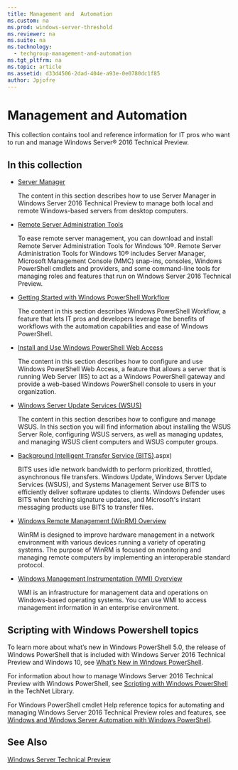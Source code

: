 ```yaml
---
title: Management and  Automation
ms.custom: na
ms.prod: windows-server-threshold
ms.reviewer: na
ms.suite: na
ms.technology: 
  - techgroup-management-and-automation
ms.tgt_pltfrm: na
ms.topic: article
ms.assetid: d33d4506-2dad-404e-a93e-0e0780dc1f85
author: Jpjofre
---
```

# Management and  Automation
This collection contains tool and reference information for IT pros who want to run and manage Windows Server® 2016 Technical Preview.  
  
## In this collection  
  
-   [Server Manager](http://technet.microsoft.com/library/mt126175.aspx)  
  
    The content in this section describes how to use Server Manager in Windows Server 2016 Technical Preview to manage both local and remote Windows\-based servers from desktop computers.  
  
-   [Remote Server Administration Tools](http://technet.microsoft.com/library/mt126174.aspx)  
  
    To ease remote server management, you can download and install Remote Server Administration Tools for Windows 10®. Remote Server Administration Tools for Windows 10® includes Server Manager, Microsoft Management Console \(MMC\) snap\-ins, consoles, Windows PowerShell cmdlets and providers, and some command\-line tools for managing roles and features that run on Windows Server 2016 Technical Preview.  
  
-   [Getting Started with Windows PowerShell Workflow](http://technet.microsoft.com/library/mt126179.aspx)  
  
    The content in this section describes Windows PowerShell Workflow, a feature that lets IT pros and developers leverage the benefits of workflows with the automation capabilities and ease of Windows PowerShell.  
  
-   [Install and Use Windows PowerShell Web Access](http://technet.microsoft.com/library/mt126125.aspx)  
  
    The content in this section describes how to configure and use Windows PowerShell Web Access, a feature that allows a server that is running Web Server \(IIS\) to act as a Windows PowerShell gateway and provide a web\-based Windows PowerShell console to users in your organization.  
  
-   [Windows Server Update Services &#40;WSUS&#41;](windows-server-update-services/Windows-Server-Update-Services--WSUS-.md)  
  
    The content in this section describes how to configure and manage WSUS. In this section you will find information about installing the WSUS Server Role, configuring WSUS servers, as well as managing updates, and managing WSUS client computers and WSUS computer groups.  
  
- [Background Intelligent Transfer Service \(BITS\)](https://technet.microsoft.com/library/mt703280).aspx)  
  
  BITS uses idle network bandwidth to perform prioritized, throttled, asynchronous file transfers. Windows Update, Windows Server Update Services (WSUS), and Systems Management Server use BITS to efficiently deliver software updates to clients. Windows Defender uses BITS when fetching signature updates, and Microsoft's instant messaging products use BITS to transfer files.  
    
- [Windows Remote Management \(WinRM\) Overview](https://technet.microsoft.com/library/mt703305.aspx)  
  
  WinRM is designed to improve hardware management in a network environment with various devices running a variety of operating systems. The purpose of WinRM is focused on monitoring and managing remote computers by implementing an interoperable standard protocol.  
    
- [Windows Management Instrumentation \(WMI\) Overview](https://technet.microsoft.com/library/mt703306.aspx)  
  
  WMI is an infrastructure for management data and operations on Windows-based operating systems. You can use WMI to access management information in an enterprise environment.  
  
## Scripting with Windows Powershell topics  
To learn more about what’s new in Windows PowerShell 5.0, the release of Windows PowerShell that is included with Windows Server 2016 Technical Preview and Windows 10, see [What’s New in Windows PowerShell](http://technet.microsoft.com/library/hh857339.aspx).  
  
For information about how to manage Windows Server 2016 Technical Preview with Windows PowerShell, see [Scripting with Windows PowerShell](http://technet.microsoft.com/library/bb978526.aspx) in the TechNet Library.  
  
For Windows PowerShell cmdlet Help reference topics for automating and managing Windows Server 2016 Technical Preview roles and features, see [Windows and Windows Server Automation with Windows PowerShell](http://technet.microsoft.com/library/dn249523.aspx).  
  
## See Also  
[Windows Server Technical Preview](http://technet.microsoft.com/library/mt126143.aspx)  
  

